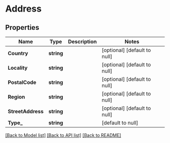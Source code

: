 # Address

## Properties
Name | Type | Description | Notes
------------ | ------------- | ------------- | -------------
**Country** | **string** |  | [optional] [default to null]
**Locality** | **string** |  | [optional] [default to null]
**PostalCode** | **string** |  | [optional] [default to null]
**Region** | **string** |  | [optional] [default to null]
**StreetAddress** | **string** |  | [optional] [default to null]
**Type_** | **string** |  | [default to null]

[[Back to Model list]](../README.md#documentation-for-models) [[Back to API list]](../README.md#documentation-for-api-endpoints) [[Back to README]](../README.md)


